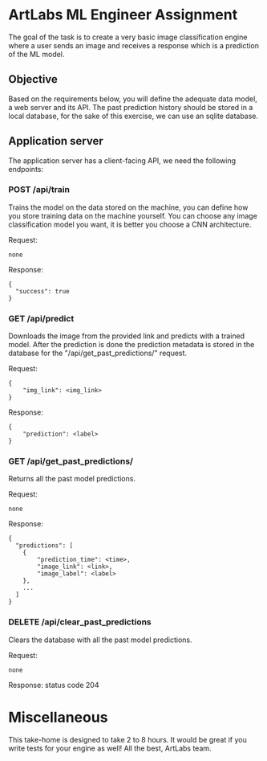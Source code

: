 # ArtLabs ML Engineer Assignment

The goal of the task is to create a very basic image classification engine where a user sends an image and receives a response which is a prediction of the ML model.


## Objective

Based on the requirements below, you will define the adequate data model, a web server and its API.
The past prediction history should be stored in a local database, for the sake of this exercise, we can use an sqlite database.

## Application server

The application server has a client-facing API, we need the following endpoints:

### POST /api/train

Trains the model on the data stored on the machine, you can define how you store training data on the machine yourself. You can choose any image classification model you want, it is better you choose a CNN architecture.

Request:

```
none
```

Response:

```
{
  "success": true
}
```

### GET /api/predict

Downloads the image from the provided link and predicts with a trained model. After the prediction is done the prediction metadata is stored in the database for the "/api/get_past_predictions/" request.

Request:

```
{
    "img_link": <img_link>
}
```

Response:

```
{
    "prediction": <label>
}
```

### GET /api/get_past_predictions/

Returns all the past model predictions.

Request:

```
none
```

Response:

```
{
  "predictions": [
    {
        "prediction_time": <time>,
        "image_link": <link>,
        "image_label": <label>
    },
    ...
  ]
}
```

### DELETE /api/clear_past_predictions

Clears the database with all the past model predictions.

Request:

```
none
```

Response: status code 204

# Miscellaneous

This take-home is designed to take 2 to 8 hours. It would be great if you write tests for your engine as well!
All the best, ArtLabs team.

